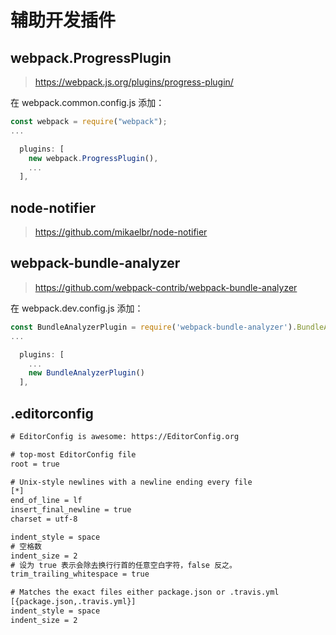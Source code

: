 # 辅助开发插件

## webpack.ProgressPlugin

> https://webpack.js.org/plugins/progress-plugin/

在 webpack.common.config.js 添加：

```js
const webpack = require("webpack");
...

  plugins: [
    new webpack.ProgressPlugin(),
    ...
  ],
```

## node-notifier

> https://github.com/mikaelbr/node-notifier

## webpack-bundle-analyzer

> https://github.com/webpack-contrib/webpack-bundle-analyzer

在 webpack.dev.config.js 添加：

```js
const BundleAnalyzerPlugin = require('webpack-bundle-analyzer').BundleAnalyzerPlugin;
...

  plugins: [
    ...
    new BundleAnalyzerPlugin()
  ],
```

## .editorconfig

```txt
# EditorConfig is awesome: https://EditorConfig.org

# top-most EditorConfig file
root = true

# Unix-style newlines with a newline ending every file
[*]
end_of_line = lf
insert_final_newline = true
charset = utf-8

indent_style = space
# 空格数
indent_size = 2
# 设为 true 表示会除去换行行首的任意空白字符，false 反之。
trim_trailing_whitespace = true

# Matches the exact files either package.json or .travis.yml
[{package.json,.travis.yml}]
indent_style = space
indent_size = 2
```
